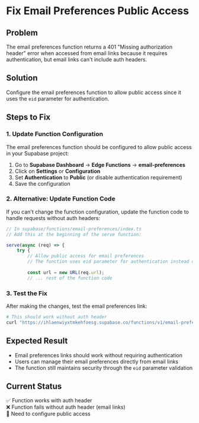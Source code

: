 # Fix Email Preferences Public Access

## Problem
The email preferences function returns a 401 "Missing authorization header" error when accessed from email links because it requires authentication, but email links can't include auth headers.

## Solution
Configure the email preferences function to allow public access since it uses the `eid` parameter for authentication.

## Steps to Fix

### 1. Update Function Configuration
The email preferences function should be configured to allow public access in your Supabase project:

1. Go to **Supabase Dashboard** → **Edge Functions** → **email-preferences**
2. Click on **Settings** or **Configuration**
3. Set **Authentication** to **Public** (or disable authentication requirement)
4. Save the configuration

### 2. Alternative: Update Function Code
If you can't change the function configuration, update the function code to handle requests without auth headers:

```typescript
// In supabase/functions/email-preferences/index.ts
// Add this at the beginning of the serve function:

serve(async (req) => {
    try {
        // Allow public access for email preferences
        // The function uses eid parameter for authentication instead of JWT
        
        const url = new URL(req.url);
        // ... rest of the function code
```

### 3. Test the Fix
After making the changes, test the email preferences link:

```bash
# This should work without auth header
curl "https://ihlaenwiyxtmkehfoesg.supabase.co/functions/v1/email-preferences?eid=4485394f-5d84-4c2e-a77b-0f4bf34b302b"
```

## Expected Result
- Email preferences links should work without requiring authentication
- Users can manage their email preferences directly from email links
- The function still maintains security through the `eid` parameter validation

## Current Status
✅ Function works with auth header  
❌ Function fails without auth header (email links)  
🔧 Need to configure public access
